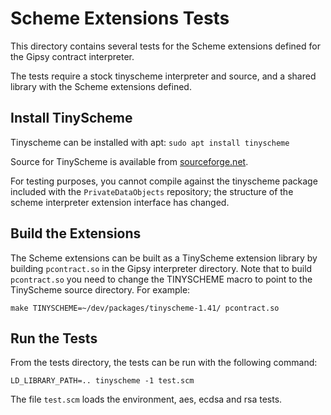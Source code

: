 <!---
Licensed under Creative Commons Attribution 4.0 International License
https://creativecommons.org/licenses/by/4.0/
--->

# Scheme Extensions Tests #

This directory contains several tests for the Scheme extensions defined
for the Gipsy contract interpreter.

The tests require a stock tinyscheme interpreter and source, and a
shared library with the Scheme extensions defined.

## Install TinyScheme ##

Tinyscheme can be installed with apt:
`sudo apt install tinyscheme`

Source for TinyScheme is available from
[sourceforge.net](https://sourceforge.net/projects/tinyscheme/files/).

For testing purposes, you cannot compile against the tinyscheme package
included with the `PrivateDataObjects` repository; the structure of the
scheme interpreter extension interface has changed.

## Build the Extensions ##

The Scheme extensions can be built as a TinyScheme extension library by
building `pcontract.so` in the Gipsy interpreter directory. Note that to
build `pcontract.so` you need to change the TINYSCHEME macro to point to
the TinyScheme source directory. For example:

`make TINYSCHEME=~/dev/packages/tinyscheme-1.41/ pcontract.so`

## Run the Tests ##

From the tests directory, the tests can be run with the following
command:

`LD_LIBRARY_PATH=.. tinyscheme -1 test.scm`

The file `test.scm` loads the environment, aes, ecdsa and rsa tests.
